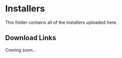 # Installers
This folder contains all of the installers uploaded here.

## Download Links
Coming soon...

